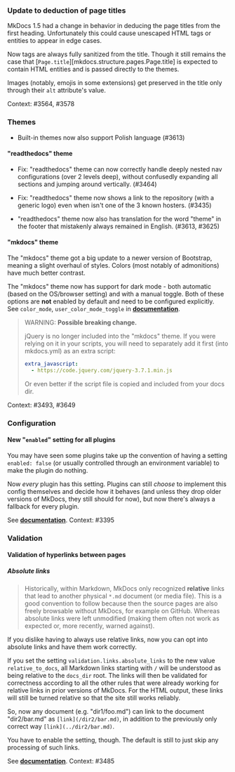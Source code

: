 ### Update to deduction of page titles

MkDocs 1.5 had a change in behavior in deducing the page titles from the first heading. Unfortunately this could cause unescaped HTML tags or entities to appear in edge cases.

Now tags are always fully sanitized from the title. Though it still remains the case that [`Page.title`][mkdocs.structure.pages.Page.title] is expected to contain HTML entities and is passed directly to the themes.

Images (notably, emojis in some extensions) get preserved in the title only through their `alt` attribute's value.

Context: #3564, #3578

### Themes

* Built-in themes now also support Polish language (#3613)

#### "readthedocs" theme

*   Fix: "readthedocs" theme can now correctly handle deeply nested nav configurations (over 2 levels deep), without confusedly expanding all sections and jumping around vertically. (#3464)

*   Fix: "readthedocs" theme now shows a link to the repository (with a generic logo) even when isn't one of the 3 known hosters. (#3435)

*   "readthedocs" theme now also has translation for the word "theme" in the footer that mistakenly always remained in English. (#3613, #3625)

#### "mkdocs" theme

The "mkdocs" theme got a big update to a newer version of Bootstrap, meaning a slight overhaul of styles. Colors (most notably of admonitions) have much better contrast.

The "mkdocs" theme now has support for dark mode - both automatic (based on the OS/browser setting) and with a manual toggle. Both of these options are **not** enabled by default and need to be configured explicitly.  
See `color_mode`, `user_color_mode_toggle` in [**documentation**](../user-guide/choosing-your-theme.md#mkdocs).

> WARNING: **Possible breaking change.**
>
> jQuery is no longer included into the "mkdocs" theme. If you were relying on it in your scripts, you will need to separately add it first (into mkdocs.yml) as an extra script:
>
> ```yaml
> extra_javascript:
>   - https://code.jquery.com/jquery-3.7.1.min.js
> ```
>
> Or even better if the script file is copied and included from your docs dir.

Context: #3493, #3649

### Configuration

#### New "`enabled`" setting for all plugins

You may have seen some plugins take up the convention of having a setting `enabled: false` (or usually controlled through an environment variable) to make the plugin do nothing.

Now *every* plugin has this setting. Plugins can still *choose* to implement this config themselves and decide how it behaves (and unless they drop older versions of MkDocs, they still should for now), but now there's always a fallback for every plugin.

See [**documentation**](../user-guide/configuration.md/#enabled-option). Context: #3395

### Validation

#### Validation of hyperlinks between pages

##### Absolute links

> Historically, within Markdown, MkDocs only recognized **relative** links that lead to another physical `*.md` document (or media file). This is a good convention to follow because then the source pages are also freely browsable without MkDocs, for example on GitHub. Whereas absolute links were left unmodified (making them often not work as expected or, more recently, warned against).

If you dislike having to always use relative links, now you can opt into absolute links and have them work correctly.

If you set the setting `validation.links.absolute_links` to the new value `relative_to_docs`, all Markdown links starting with `/` will be understood as being relative to the `docs_dir` root. The links will then be validated for correctness according to all the other rules that were already working for relative links in prior versions of MkDocs. For the HTML output, these links will still be turned relative so that the site still works reliably.

So, now any document (e.g. "dir1/foo.md") can link to the document "dir2/bar.md" as `[link](/dir2/bar.md)`, in addition to the previously only correct way `[link](../dir2/bar.md)`.

You have to enable the setting, though. The default is still to just skip any processing of such links.

See [**documentation**](../user-guide/configuration.md#validation-of-absolute-links). Context: #3485